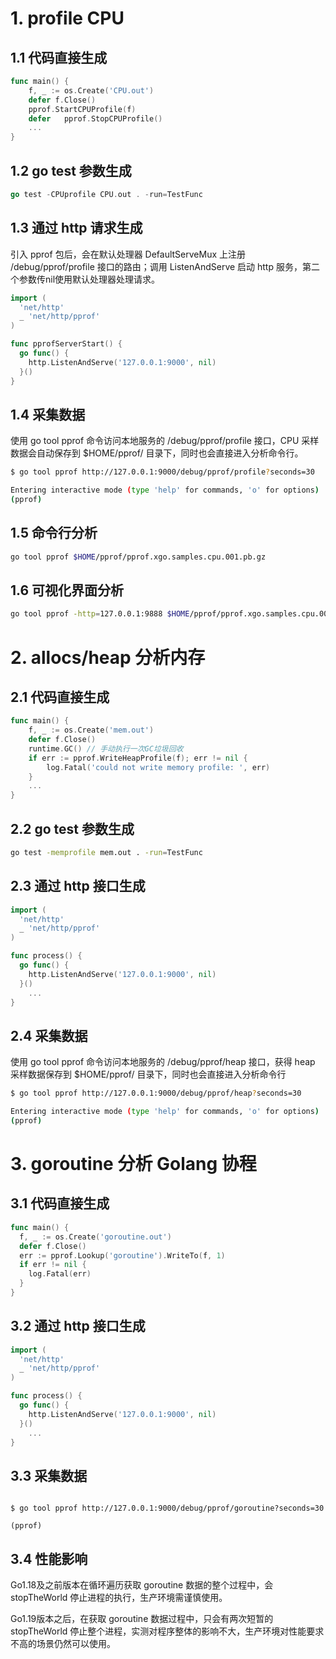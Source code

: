 # 1. profile CPU

## 1.1 代码直接生成
```go
func main() {
    f, _ := os.Create('CPU.out')
    defer f.Close()
    pprof.StartCPUProfile(f)
    defer   pprof.StopCPUProfile()
    ...
}
```

## 1.2 go test 参数生成
```go
go test -CPUprofile CPU.out . -run=TestFunc
```

## 1.3 通过 http 请求生成

引入 pprof 包后，会在默认处理器 DefaultServeMux 上注册 /debug/pprof/profile 接口的路由；调用 ListenAndServe 启动 http 服务，第二个参数传nil使用默认处理器处理请求。

```go
import (
  'net/http'
  _ 'net/http/pprof'
)

func pprofServerStart() {
  go func() {
    http.ListenAndServe('127.0.0.1:9000', nil)
  }()
}
```

## 1.4 采集数据
使用 go tool pprof 命令访问本地服务的 /debug/pprof/profile 接口，CPU 采样数据会自动保存到 $HOME/pprof/ 目录下，同时也会直接进入分析命令行。

```sh
$ go tool pprof http://127.0.0.1:9000/debug/pprof/profile?seconds=30

Entering interactive mode (type 'help' for commands, 'o' for options)
(pprof) 
```

## 1.5 命令行分析
```sh
go tool pprof $HOME/pprof/pprof.xgo.samples.cpu.001.pb.gz
```

## 1.6 可视化界面分析
```sh
go tool pprof -http=127.0.0.1:9888 $HOME/pprof/pprof.xgo.samples.cpu.001.pb.gz
```

# 2. allocs/heap 分析内存

## 2.1 代码直接生成

```go
func main() {
    f, _ := os.Create('mem.out')
    defer f.Close()
    runtime.GC() // 手动执行一次GC垃圾回收
    if err := pprof.WriteHeapProfile(f); err != nil {
        log.Fatal('could not write memory profile: ', err)
    }
    ...
}
```

## 2.2 go test 参数生成
```sh
go test -memprofile mem.out . -run=TestFunc
```

## 2.3 通过 http 接口生成
```go
import (
  'net/http'
  _ 'net/http/pprof'
)

func process() {
  go func() {
    http.ListenAndServe('127.0.0.1:9000', nil)
  }()
    ...
}
```

## 2.4 采集数据
使用 go tool pprof 命令访问本地服务的 /debug/pprof/heap 接口，获得 heap 采样数据保存到 $HOME/pprof/ 目录下，同时也会直接进入分析命令行

```sh
$ go tool pprof http://127.0.0.1:9000/debug/pprof/heap?seconds=30

Entering interactive mode (type 'help' for commands, 'o' for options)
(pprof) 
```

# 3. goroutine 分析 Golang 协程
## 3.1 代码直接生成
```go
func main() {
  f, _ := os.Create('goroutine.out')
  defer f.Close()
  err := pprof.Lookup('goroutine').WriteTo(f, 1)
  if err != nil {
    log.Fatal(err)
  }
}
```

## 3.2 通过 http 接口生成
```go
import (
  'net/http'
  _ 'net/http/pprof'
)

func process() {
  go func() {
    http.ListenAndServe('127.0.0.1:9000', nil)
  }()
    ...
}
```

## 3.3 采集数据
```

$ go tool pprof http://127.0.0.1:9000/debug/pprof/goroutine?seconds=30

(pprof)
```

## 3.4 性能影响
Go1.18及之前版本在循环遍历获取 goroutine 数据的整个过程中，会 stopTheWorld 停止进程的执行，生产环境需谨慎使用。

Go1.19版本之后，在获取 goroutine 数据过程中，只会有两次短暂的 stopTheWorld 停止整个进程，实测对程序整体的影响不大，生产环境对性能要求不高的场景仍然可以使用。
